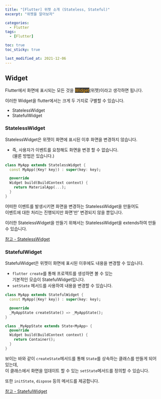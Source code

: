```yaml
---
title: "[Flutter] 위젯 소개 (Stateless, Stateful)"
excerpt: "위젯을 알아보자"

categories:
  - Flutter
tags:
  - [Flutter]

toc: true
toc_sticky: true

last_modified_at: 2021-12-06
---
```


## Widget

Flutter에서 화면에 표시되는 모든 것을 <mark style="background-color: #3e3e3e; color: orange;">Widget</mark>(위젯)이라고 생각하면 됩니다.

이러한 Widget을 flutter에서는 크게 두 가지로 구별할 수 있습니다.

* StatelessWidget
* StatefulWidget

### StatelessWidget

StatelessWidget은 위젯이 화면에 표시된 이후 화면을 변경하지 않습니다.

* 즉, 사용자가 이벤트를 요청해도 화면을 변경 할 수 없습니다.   
(물론 방법은 있습니다.)

```dart
class MyApp extends StatelessWidget {
  const MyApp({Key? key}) : super(key: key);

  @override
  Widget build(BuildContext context) {
    return MaterialApp(...);
  }
}
```

어떠한 이벤트를 발생시키면 화면을 변경하는 StatelessWidget을 만들어도   
이벤트에 대한 처리는 진행되지만 화면'만' 변경되지 않을 뿐입니다.


이러한 StatelessWidget을 만들기 위해서는 StatelessWidget을 extends하여 만들 수 있습니다.

[참고 - StatelessWidget](https://api.flutter.dev/flutter/widgets/StatelessWidget-class.html)

### StatefulWidget

StatefulWidget은 위젯이 화면에 표시된 이후에도 내용을 변경할 수 있습니다.

* `flutter create`를 통해 프로젝트를 생성하면 볼 수 있는   
기본적인 모습이 StatefulWidget입니다.
* `setState` 메서드를 사용하여 내용을 변경할 수 있습니다.

```dart
class MyApp extends StatefulWidget {
  const MyApp({Key? key}) : super(key: key);

  @override
  _MyAppState createState() => _MyAppState();
}

class _MyAppState extends State<MyApp> {
  @override
  Widget build(BuildContext context) {
    return Container();
  }
}
```

보이는 바와 같이 `createState`메서드를 통해
`State`를 상속하는 클래스를 만들게 되어 있는데,   
이 클래스에서 화면을 업데이트 할 수 있는 `setState`메서드를 정의할 수 있습니다.

또한 `initState`, `dispose` 등의 메서드를 제공합니다.

[참고 - StatefulWidget](https://api.flutter.dev/flutter/widgets/StatefulWidget-class.html)